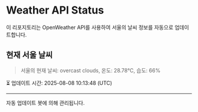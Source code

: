 
# Weather API Status

이 리포지토리는 OpenWeather API를 사용하여 서울의 날씨 정보를 자동으로 업데이트합니다.

## 현재 서울 날씨
> 서울의 현재 날씨: overcast clouds, 온도: 28.78°C, 습도: 66%

⏳ 업데이트 시간: 2025-08-08 10:13:48 (UTC)

---
자동 업데이트 봇에 의해 관리됩니다.
